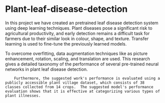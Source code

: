 # Plant-leaf-disease-detection
In this project we have created an pretrained leaf disease detection system using deep learning techniques. Plant diseases pose a significant risk to agricultural productivity, and early detection remains a difficult task for farmers due to their similar look in colour, shape, and texture.  Transfer learning is used to fine-tune the previously learned models.

To overcome overfitting, data augmentation techniques like as picture enhancement, rotation, scaling, and translation are used. This research gives a detailed taxonomy of the performance of several pre-trained neural networks in plant leaf disease detection.

        Furthermore, the suggested work's performance is evaluated using a publicly accessible plant village dataset, which consists of 38 classes collected from 14 crops.  The suggested model's performance evaluation shows that it is effective at categorizing various types of plant illnesses.
